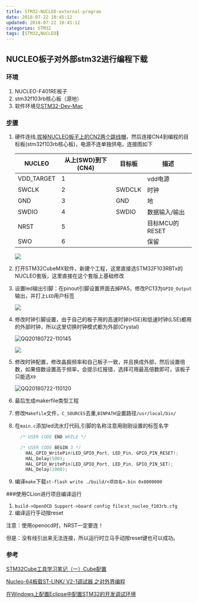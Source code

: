 ```yaml
---
title: STM32-NUCLEO-external-program
date: 2018-07-22 10:45:12
updated: 2018-07-22 10:45:12
categories: STM32
tags: [STM32,NUCLEO]
---
```


## NUCLEO板子对外部stm32进行编程下载

### 环境

1. NUCLEO-F401RE板子
2. stm32f103rb核心板（源地）
3. 软件环境见[STM32-Dev-Mac](https://blog.iexxk.com/2018/06/18/STM32-Dev-Mac/)

### [步骤](https://jingyan.baidu.com/article/9989c746e54ee7f648ecfe9c.html)

1. 硬件连线,[拔掉NUCLEO板子上的CN2两个跳线帽](https://www.st.com/content/ccc/resource/technical/document/user_manual/98/2e/fa/4b/e0/82/43/b7/DM00105823.pdf/files/DM00105823.pdf/jcr:content/translations/en.DM00105823.pdf)，然后连接CN4到编程的目标板(stm32f103rb核心板)，电源不连单独供电，连接图如下

   | NUCLEO     | 从上(SWD)到下(CN4) | 目标板 | 描述           |
   | ---------- | ------------------ | ------ | -------------- |
   | VDD_TARGET | 1                  |        | vdd电源        |
   | SWCLK      | 2                  | SWDCLK | 时钟           |
   | GND        | 3                  | GND    | 地             |
   | SWDIO      | 4                  | SWDIO  | 数据输入/输出  |
   | NRST       | 5                  |        | 目标MCU的RESET |
   | SWO        | 6                  |        | 保留           |

   ![](http://ohdtoul5i.bkt.clouddn.com/DSC_0592.JPG)

2. 打开STM32CubeMX软件，新建个工程，这里直接选STM32F103RBTx的NUCLEO套版，这里直接在这个套版上基础修改

3. 设置led输出引脚：在pinout引脚设置界面去掉PA5，修改PC13为`GPIO_Output`输出，并打上`LED`用户标签

   ![](http://ohdtoul5i.bkt.clouddn.com/QQ20180722-105903.png)

4. 修改时钟引脚设置，由于自己的板子用的高速时钟(HSE)和低速时钟(LSE)都用的外部时钟，所以这里切换时钟模式都为外部(Crystal)

   ![QQ20180722-110145](/Users/xuanleung/Downloads/QQ20180722-110145.png)

   ![](http://ohdtoul5i.bkt.clouddn.com/QQ20180722-105957.png)

5. 修改时钟配置，修改晶振频率和自己板子一致，并且换成外部，然后设置倍数，如果倍数设置高于频率，会提示红报错，选择可用最高倍数即可，该板子只能选`X9`

   ![QQ20180722-110120](/Users/xuanleung/nustore/xuanfong1.github.io/source/_posts/image/src_dir/QQ20180722-110120.png)

6. 最后生成makerfile类型工程

7. 修改`Makefile`文件，`C_SOURCES`去重,`BINPATH`设置路径`/usr/local/bin/`

8. 在`main.c`添加led流水灯代码,引脚的名称注意用刚刚设置的标签名字

   ```c
     /* USER CODE END WHILE */
   
     /* USER CODE BEGIN 3 */
       HAL_GPIO_WritePin(LED_GPIO_Port, LED_Pin, GPIO_PIN_RESET);
       HAL_Delay(500);
       HAL_GPIO_WritePin(LED_GPIO_Port, LED_Pin, GPIO_PIN_SET);
       HAL_Delay(1000);
   ```

9. 编译`make`下载`st-flash write ./build/<项目名>.bin 0x8000000`

###使用CLion进行项目编译运行

1. `build->OpenOCD Support->board config file`:`st_nucleo_f103rb.cfg`
2. 编译运行手动按reset

注意：使用openocd时，NRST一定要连！

但是：没有线引出来无法连接，所以运行时立马手动按reset键也可以成功。



### 参考

[ STM32Cube工具学习笔记（一）Cube配置](https://blog.csdn.net/JiaLiang_825/article/details/78875328)

[Nucleo-64板载ST-LINK/ V2-1调试器 之对外界编程](http://www.stmcu.org/module/forum/thread-609184-1-1.html)

[在Windows上配置Eclipse中配置STM32的开发调试环境](https://zhuanlan.zhihu.com/p/35758891)